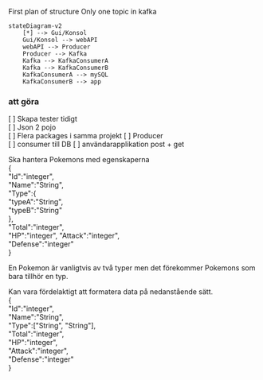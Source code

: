 First plan of structure
Only one topic in kafka
```mermaid
stateDiagram-v2
    [*] --> Gui/Konsol
    Gui/Konsol --> webAPI
    webAPI --> Producer
    Producer --> Kafka
    Kafka --> KafkaConsumerA
    Kafka --> KafkaConsumerB
    KafkaConsumerA --> mySQL
    KafkaConsumerB --> app
```
### att göra 
[ ] Skapa tester tidigt  
[ ] Json 2 pojo  
[ ] Flera packages i samma projekt 
    [ ] Producer  
    [ ] consumer till DB
    [ ] användarapplikation post + get
    

Ska hantera Pokemons med egenskaperna  
{  
"Id":"integer",  
"Name":"String",  
"Type":{  
"typeA":"String",  
"typeB":"String"  
},  
"Total":"integer",  
"HP":"integer",
"Attack":"integer",  
"Defense":"integer"  
}

En Pokemon är vanligtvis av två typer men det förekommer Pokemons som bara tillhör en typ.

Kan vara fördelaktigt att formatera data på nedanstående sätt.  
{  
"Id":"integer",  
"Name":"String",  
"Type":["String", "String"],  
"Total":"integer",  
"HP":"integer",  
"Attack":"integer",  
"Defense":"integer"  
} 
